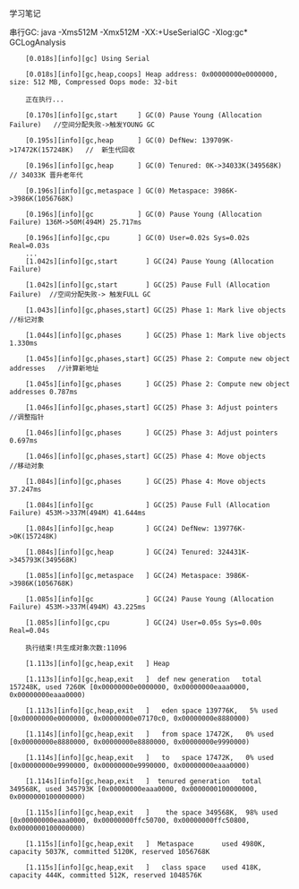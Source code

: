 学习笔记

串行GC:
      java -Xms512M -Xmx512M -XX:+UseSerialGC  -Xlog:gc*  GCLogAnalysis
      
		[0.018s][info][gc] Using Serial

		[0.018s][info][gc,heap,coops] Heap address: 0x00000000e0000000, size: 512 MB, Compressed Oops mode: 32-bit

		正在执行...

		[0.170s][info][gc,start     ] GC(0) Pause Young (Allocation Failure)   //空间分配失败->触发YOUNG GC 

		[0.195s][info][gc,heap      ] GC(0) DefNew: 139709K->17472K(157248K)   //  新生代回收

		[0.196s][info][gc,heap      ] GC(0) Tenured: 0K->34033K(349568K)       // 34033K 晋升老年代

		[0.196s][info][gc,metaspace ] GC(0) Metaspace: 3986K->3986K(1056768K)

		[0.196s][info][gc           ] GC(0) Pause Young (Allocation Failure) 136M->50M(494M) 25.717ms

		[0.196s][info][gc,cpu       ] GC(0) User=0.02s Sys=0.02s Real=0.03s
		...
		[1.042s][info][gc,start       ] GC(24) Pause Young (Allocation Failure)

		[1.042s][info][gc,start       ] GC(25) Pause Full (Allocation Failure)  //空间分配失败-> 触发FULL GC

		[1.043s][info][gc,phases,start] GC(25) Phase 1: Mark live objects       //标记对象

		[1.044s][info][gc,phases      ] GC(25) Phase 1: Mark live objects 1.330ms

		[1.045s][info][gc,phases,start] GC(25) Phase 2: Compute new object addresses   //计算新地址

		[1.045s][info][gc,phases      ] GC(25) Phase 2: Compute new object addresses 0.787ms

		[1.046s][info][gc,phases,start] GC(25) Phase 3: Adjust pointers               //调整指针

		[1.046s][info][gc,phases      ] GC(25) Phase 3: Adjust pointers 0.697ms

		[1.046s][info][gc,phases,start] GC(25) Phase 4: Move objects                   //移动对象

		[1.084s][info][gc,phases      ] GC(25) Phase 4: Move objects 37.247ms

		[1.084s][info][gc             ] GC(25) Pause Full (Allocation Failure) 453M->337M(494M) 41.644ms

		[1.084s][info][gc,heap        ] GC(24) DefNew: 139776K->0K(157248K)

		[1.084s][info][gc,heap        ] GC(24) Tenured: 324431K->345793K(349568K)

		[1.085s][info][gc,metaspace   ] GC(24) Metaspace: 3986K->3986K(1056768K)

		[1.085s][info][gc             ] GC(24) Pause Young (Allocation Failure) 453M->337M(494M) 43.225ms

		[1.085s][info][gc,cpu         ] GC(24) User=0.05s Sys=0.00s Real=0.04s

		执行结束!共生成对象次数:11096

		[1.113s][info][gc,heap,exit   ] Heap

		[1.113s][info][gc,heap,exit   ]  def new generation   total 157248K, used 7260K [0x00000000e0000000, 0x00000000eaaa0000, 0x00000000eaaa0000)

		[1.113s][info][gc,heap,exit   ]   eden space 139776K,   5% used [0x00000000e0000000, 0x00000000e07170c0, 0x00000000e8880000)

		[1.114s][info][gc,heap,exit   ]   from space 17472K,   0% used [0x00000000e8880000, 0x00000000e8880000, 0x00000000e9990000)

		[1.114s][info][gc,heap,exit   ]   to   space 17472K,   0% used [0x00000000e9990000, 0x00000000e9990000, 0x00000000eaaa0000)

		[1.114s][info][gc,heap,exit   ]  tenured generation   total 349568K, used 345793K [0x00000000eaaa0000, 0x0000000100000000, 0x0000000100000000)

		[1.115s][info][gc,heap,exit   ]    the space 349568K,  98% used [0x00000000eaaa0000, 0x00000000ffc50700, 0x00000000ffc50800, 0x0000000100000000)

		[1.115s][info][gc,heap,exit   ]  Metaspace       used 4980K, capacity 5037K, committed 5120K, reserved 1056768K

		[1.115s][info][gc,heap,exit   ]   class space    used 418K, capacity 444K, committed 512K, reserved 1048576K





